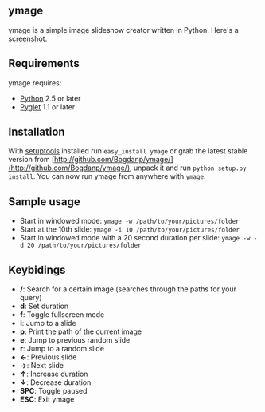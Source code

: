 ymage
-----
ymage is a simple image slideshow creator written in Python. Here's a [screenshot](http://imgur.com/h3IHG.jpg).

Requirements
------------
ymage requires:

* [Python](http://python.org) 2.5 or later
* [Pyglet](http://pyglet.org) 1.1 or later

Installation
------------
With [setuptools](http://pypi.python.org/pypi/setuptools) installed run `easy_install ymage` or
grab the latest stable version from [http://github.com/Bogdanp/ymage/](http://github.com/Bogdanp/ymage/),
unpack it and run `python setup.py install`. You can now run ymage from anywhere with `ymage`.

Sample usage
------------
* Start in windowed mode: `ymage -w /path/to/your/pictures/folder`
* Start at the 10th slide: `ymage -i 10 /path/to/your/pictures/folder`
* Start in windowed mode with a 20 second duration per slide: `ymage -w -d 20 /path/to/your/pictures/folder`

Keybidings
----------
* __/__: Search for a certain image (searches through the paths for your query)
* __d__: Set duration
* __f__: Toggle fullscreen mode
* __i__: Jump to a slide
* __p__: Print the path of the current image
* __e__: Jump to previous random slide
* __r__: Jump to a random slide
* __←__: Previous slide
* __→__: Next slide
* __↑__: Increase duration
* __↓__: Decrease duration
* __SPC__: Toggle paused
* __ESC__: Exit ymage
